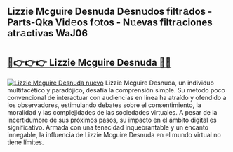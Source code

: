 ## Lizzie Mcguire Desnuda D𝚎sn𝚞dos filtr𝚊dos - Parts-Qka Vid𝚎os f𝚘tos - N𝚞evas filtr𝚊ciones atr𝚊ctivas WaJ06

# <h2><a href="http://mbapch.tromn.icu/?c=Lizzie+Mcguire+Desnuda">🔗👉👉👉 Lizzie Mcguire Desnuda 🔗🔗</a></h2>

[![Lizzie Mcguire Desnuda nuevo](https://i.imgur.com/pEAQMta.gif)](http://mbapch.tromn.icu/?c=Lizzie+Mcguire+Desnuda)
Lizzie Mcguire Desnuda, un individuo multifacético y paradójico, desafía la comprensión simple. Su método poco convencional de interactuar con audiencias en línea ha atraído y ofendido a los observadores, estimulando debates sobre el consentimiento, la moralidad y las complejidades de las sociedades virtuales. A pesar de la incertidumbre de sus próximos pasos, su impacto en el ámbito digital es significativo. Armada con una tenacidad inquebrantable y un encanto innegable, la influencia de Lizzie Mcguire Desnuda en el mundo virtual no tiene límites.
